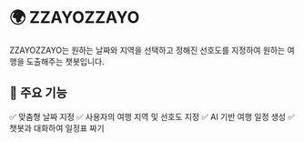 # 🌍 ZZAYOZZAYO

ZZAYOZZAYO는 원하는 날짜와 지역을 선택하고 정해진 선호도를 지정하여 원하는 여행을 도출해주는 챗봇입니다.



## 🎯 주요 기능  

✅ 맞춤형 날짜 지정  ✅ 사용자의 여행 지역 및 선호도 지정
✅ AI 기반 여행 일정 생성
✅ 챗봇과 대화하여 일정표 짜기

##

